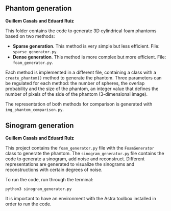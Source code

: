 ## Phantom generation

**Guillem Casals and Eduard Ruiz**

This folder contains the code to generate 3D cylindrical foam phantoms based on two methods:

- **Sparse generation**. This method is very simple but less efficient. File: `sparse_generator.py`.
- **Dense generation**. This method is more complex but more efficient. File: `foam_generator.py`.

Each method is implemented in a different file, containing a class with a `create_phantom()` method to generate the phantom. Three
parameters can be regulated for each method: the number of spheres, the overlap probability and the size of the phantom,
an integer value that defines the number of pixels of the side of the phantom (3-dimensional image).

The representation of both methods for comparison is generated with `img_phantom_comparison.py`.

## Sinogram generation

**Guillem Casals and Eduard Ruiz**

This project contains the `foam_generator.py` file with the `FoamGenerator` class to generate the phantom. The `sinogram_generator.py` file contains the code to generate a sinogram, add noise and reconstruct. Different representations are generated to visualize the sinograms and reconstructions with certain degrees of noise.

To run the code, run through the terminal:

```
python3 sinogram_generator.py
```

It is important to have an environment with the Astra toolbox installed in order to run the code.